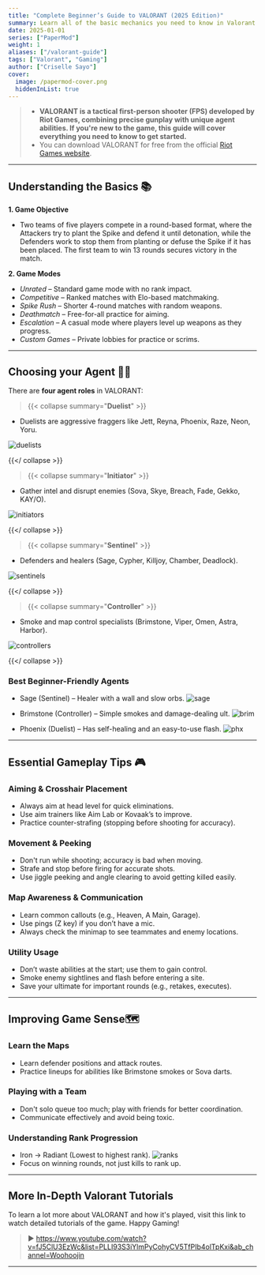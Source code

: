 ```yaml
---
title: "Complete Beginner’s Guide to VALORANT (2025 Edition)"
summary: Learn all of the basic mechanics you need to know in Valorant! From Agents, to maps, and gameplay :)
date: 2025-01-01
series: ["PaperMod"]
weight: 1
aliases: ["/valorant-guide"]
tags: ["Valorant", "Gaming"]
author: ["Criselle Sayo"]
cover:
  image: /papermod-cover.png 
  hiddenInList: true
---
```


> - **VALORANT is a tactical first-person shooter (FPS) developed by Riot Games, combining precise gunplay with unique agent abilities. If you're new to the game, this guide will cover everything you need to know to get started.**
> - You can download VALORANT for free from the official [Riot Games website](https://playvalorant.com/en-us/download/).

---

## Understanding the Basics 📚

**1. Game Objective**
  - Two teams of five players compete in a round-based format, where the Attackers try to plant the Spike and defend it until detonation, while the Defenders work to stop them from planting or defuse the Spike if it has been placed. The first team to win 13 rounds secures victory in the match.

**2. Game Modes**
   - *Unrated* – Standard game mode with no rank impact.
   - *Competitive* – Ranked matches with Elo-based matchmaking.
   - *Spike Rush* – Shorter 4-round matches with random weapons.
   - *Deathmatch* – Free-for-all practice for aiming.
   - *Escalation* – A casual mode where players level up weapons as they progress.
   - *Custom Games* – Private lobbies for practice or scrims.

---

## Choosing your Agent 👩🏻

There are **four agent roles** in VALORANT:

> {{< collapse summary="**Duelist**" >}}

- Duelists are aggressive fraggers like Jett, Reyna, Phoenix, Raze, Neon, Yoru.

![duelists](/duelists.jpg)

{{</ collapse >}}

> {{< collapse summary="**Initiator**" >}}

- Gather intel and disrupt enemies (Sova, Skye, Breach, Fade, Gekko, KAY/O).

![initiators](/initiators.png)

{{</ collapse >}}

> {{< collapse summary="**Sentinel**" >}}

- Defenders and healers (Sage, Cypher, Killjoy, Chamber, Deadlock).

![sentinels](/sentinels.jpg)

{{</ collapse >}}

> {{< collapse summary="**Controller**" >}}

- Smoke and map control specialists (Brimstone, Viper, Omen, Astra, Harbor).

![controllers](/controllers.jpg)

{{</ collapse >}}

### Best Beginner-Friendly Agents

- Sage (Sentinel) – Healer with a wall and slow orbs.
![sage](/sage.png)

- Brimstone (Controller) – Simple smokes and damage-dealing ult.
![brim](/brim.jpg)

- Phoenix (Duelist) – Has self-healing and an easy-to-use flash.
![phx](/phx.png)

---

## Essential Gameplay Tips 🎮

### Aiming & Crosshair Placement
- Always aim at head level for quick eliminations.
- Use aim trainers like Aim Lab or Kovaak’s to improve.
- Practice counter-strafing (stopping before shooting for accuracy).

### Movement & Peeking
- Don't run while shooting; accuracy is bad when moving.
- Strafe and stop before firing for accurate shots.
- Use jiggle peeking and angle clearing to avoid getting killed easily.

### Map Awareness & Communication
- Learn common callouts (e.g., Heaven, A Main, Garage).
- Use pings (Z key) if you don’t have a mic.
- Always check the minimap to see teammates and enemy locations.

### Utility Usage
- Don’t waste abilities at the start; use them to gain control.
- Smoke enemy sightlines and flash before entering a site.
- Save your ultimate for important rounds (e.g., retakes, executes).

---

## Improving Game Sense🗺️

### Learn the Maps
- Learn defender positions and attack routes.
- Practice lineups for abilities like Brimstone smokes or Sova darts.

### Playing with a Team
- Don't solo queue too much; play with friends for better coordination.
- Communicate effectively and avoid being toxic.

### Understanding Rank Progression
- Iron → Radiant (Lowest to highest rank).
![ranks](/ranks.jpg)
- Focus on winning rounds, not just kills to rank up.


---

## More In-Depth Valorant Tutorials

To learn a lot more about VALORANT and how it's played, visit this link to watch detailed tutorials of the game. Happy Gaming!

> ▶️ https://www.youtube.com/watch?v=fJ5ClU3EzWc&list=PLLI93S3iYlmPyCohyCV5TfPIb4olTpKxi&ab_channel=Woohoojin

---
